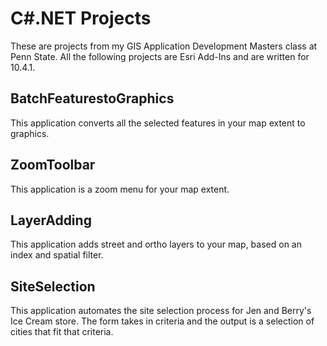 # C#.NET Projects

These are projects from my GIS Application Development Masters class at Penn State.
All the following projects are Esri Add-Ins and are written for 10.4.1.

## BatchFeaturestoGraphics
This application converts all the selected features in your map extent to graphics.

## ZoomToolbar

This application is a zoom menu for your map extent.

## LayerAdding

This application adds street and ortho layers to your map, based on an index and spatial filter.

## SiteSelection

This application automates the site selection process for Jen and Berry's Ice Cream store. The form takes in criteria and the output is a selection of cities that fit that criteria.
